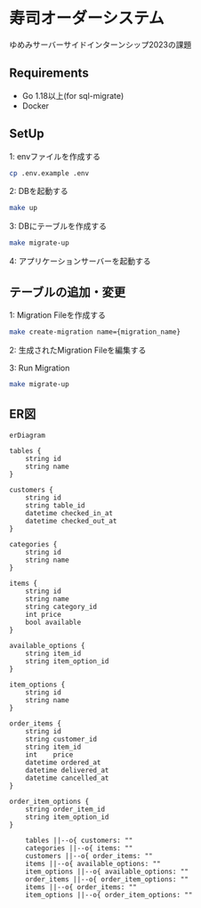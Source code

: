 # 寿司オーダーシステム

ゆめみサーバーサイドインターンシップ2023の課題

## Requirements

- Go 1.18以上(for sql-migrate)
- Docker

## SetUp

1: envファイルを作成する

```bash
cp .env.example .env
```

2: DBを起動する

```bash
make up
```

3: DBにテーブルを作成する

```bash
make migrate-up
```

4: アプリケーションサーバーを起動する

## テーブルの追加・変更

1: Migration Fileを作成する

```bash
make create-migration name={migration_name}
```

2: 生成されたMigration Fileを編集する

3: Run Migration

```bash
make migrate-up
```

## ER図

```mermaid
erDiagram

tables {
    string id
    string name
}

customers {
    string id
    string table_id
    datetime checked_in_at
    datetime checked_out_at
}

categories {
    string id
    string name
}

items {
    string id
    string name
    string category_id
    int price
    bool available
}

available_options {
    string item_id
    string item_option_id
}

item_options {
    string id
    string name
}

order_items {
    string id
    string customer_id
    string item_id
    int    price
    datetime ordered_at
    datetime delivered_at
	datetime cancelled_at
}

order_item_options {
    string order_item_id
    string item_option_id
}

    tables ||--o{ customers: ""
    categories ||--o{ items: "" 
    customers ||--o{ order_items: ""
    items ||--o{ available_options: ""
    item_options ||--o{ available_options: ""
    order_items ||--o{ order_item_options: ""
    items ||--o{ order_items: ""
    item_options ||--o{ order_item_options: ""
```